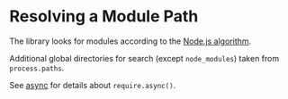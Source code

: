 # Resolving a Module Path

The library looks for modules according to the [Node.js algorithm](https://nodejs.org/api/modules.html#modules_all_together).

Additional global directories for search (except `node_modules`) taken from `process.paths`.

See [async](async.md) for details about `require.async()`.
